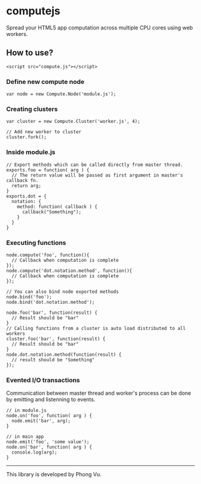 computejs
=========

Spread your HTML5 app computation across multiple CPU cores using web workers.


## How to use?

    
    <script src="compute.js"></script>

### Define new compute node

    var node = new Compute.Node('module.js');


### Creating clusters

    var cluster = new Compute.Cluster('worker.js', 4);
  
    // Add new worker to cluster
    cluster.fork();

### Inside module.js

    // Export methods which can be called directly from master thread.
    exports.foo = function( arg ) {
      // The return value will be passed as first argument in master's callback fn.
      return arg;
    }
    exports.dot = {
      notation: {
        method: function( callback ) {
          callback("Something");
        }
      }
    }

### Executing functions
    
    node.compute('foo', function(){
      // Callback when computation is complete
    });
    node.compute('dot.notation.method', function(){
      // Callback when computation is complete
    });
    
    // You can also bind node exported methods
    node.bind('foo');
    node.bind('dot.notation.method');
    
    node.foo('bar', function(result) {
      // Result should be "bar"
    }
    // Calling functions from a cluster is auto load distributed to all workers
    cluster.foo('bar', function(result) {
      // Result should be "bar"
    }
    node.dot.notation.method(function(result) {
      // result should be "Something"
    });

### Evented I/O transactions

Communication between master thread and worker's process can be done by emitting and listenning to events.

    // in module.js
    node.on('foo', function( arg ) {
      node.emit('bar', arg);
    }

    // in main app
    node.emit('foo', 'some value');
    node.on('bar', function( arg ) {
      console.log(arg);
    }


--------------------------------------
This library is developed by Phong Vu.

